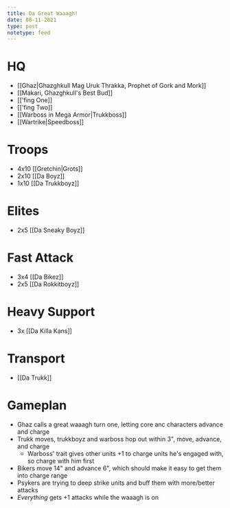 ```yaml
---
title: Da Great Waaagh!
date: 08-11-2021
type: post
notetype: feed
---
```


# HQ
- [[Ghaz\|Ghazghkull Mag Uruk Thrakka, Prophet of Gork and Mork]]
- [[Makari, Ghazghkull's Best Bud]]
- [[\'fing One]]
- [[\'fing Two]]
- [[Warboss in Mega Armor\|Trukkboss]]
- [[Wartrike\|Speedboss]]

# Troops
- 4x10 [[Gretchin\|Grots]]
- 2x10 [[Da Boyz]]
- 1x10 [[Da Trukkboyz]]

# Elites
- 2x5 [[Da Sneaky Boyz]]

# Fast Attack
- 3x4 [[Da Bikez]]
- 2x5 [[Da Rokkitboyz]]

# Heavy Support
- 3x [[Da Killa Kans]]

# Transport
- [[Da Trukk]]

# Gameplan
- Ghaz calls a great waaagh turn one, letting core anc characters advance and charge
- Trukk moves, trukkboyz and warboss hop out within 3", move, advance, and charge
    - Warboss' trait gives other units +1 to charge units he's engaged with, so charge with him first
- Bikers move 14" and advance 6", which should make it easy to get them into charge range
- Psykers are trying to deep strike units and buff them with more/better attacks
- _Everything_ gets +1 attacks while the waaagh is on